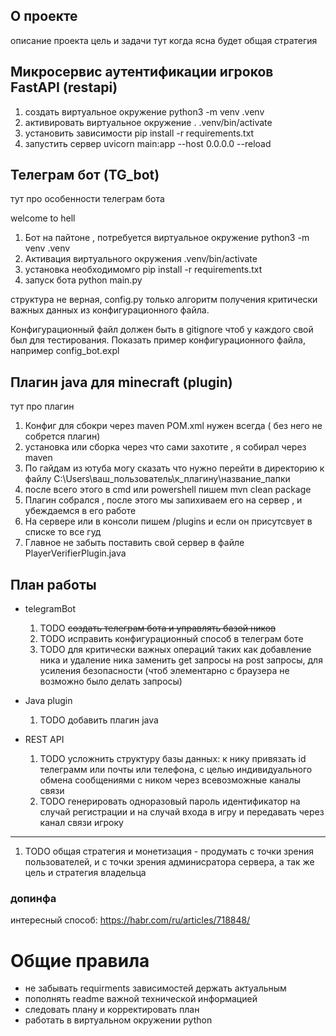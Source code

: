 ## О проекте
описание проекта цель и задачи
тут когда ясна будет общая стратегия

## Микросервис аутентификации игроков FastAPI (restapi)

1. создать виртуальное окружение python3 -m venv .venv
2. активировать виртуальное окружение . .venv/bin/activate
3. установить зависимости pip install -r requirements.txt
4. запустить сервер uvicorn main:app --host 0.0.0.0 --reload

## Телеграм бот (TG_bot)
тут про особенности телеграм бота

welcome to hell
1. Бот на пайтоне , потребуется виртуальное окружение python3 -m venv .venv
2. Активация виртуального окружения .venv/bin/activate 
3. установка необходимомго pip install -r requirements.txt
4. запуск бота python main.py

структура не верная, config.py только алгоритм получения критически важных данных из конфигурационного файла.

Конфигурационный файл должен быть в gitignore чтоб у каждого свой был для тестирования. Показать пример конфигурационного файла, например config_bot.expl


## Плагин java для minecraft (plugin)
тут про плагин
1. Конфиг для сбокри через maven POM.xml нужен всегда ( без него не собрется плагин)
2. установка или сборка через что сами захотите , я собирал через maven
3. По гайдам из ютуба могу сказать что нужно перейти в директорию к файлу C:\Users\ваш_пользователь\к_плагину\название_папки
4. после всего этого в cmd или powershell пишем mvn clean package
5. Плагин собрался , после этого мы запихиваем его на сервер , и убеждаемся в его работе
6. На сервере или в консоли пишем /plugins и если он присутсвует в списке то все гуд
7. Главное не забыть поставить свой сервер в файле PlayerVerifierPlugin.java


## План работы

* telegramBot
    1. TODO ~~создать телеграм бота и управлять базой ников~~
    2. TODO исправить конфигурационный способ в телеграм боте
    3. TODO для критически важных операций таких как добавление ника и удаление ника заменить get запросы на  post запросы, для усиления безопасности (чтоб элементарно с браузера не возможно было делать запросы)

* Java plugin
    1. TODO добавить плагин java

* REST API
    1. TODO усложнить структуру базы данных: к нику привязать id телеграмм или почты или телефона, с целью индивидуального обмена сообщениями с ником через всевозможные каналы связи
    2. TODO генерировать одноразовый пароль идентификатор на случай регистрации и на случай входа в игру и передавать через канал связи игроку
    
______
1. TODO  общая стратегия и монетизация - продумать с точки зрения пользователей, и с точки зрения админисратора сервера, а так же цель и стратегия владельца

### допинфа

интересный способ: https://habr.com/ru/articles/718848/


# Общие правила 
* не забывать requirments зависимостей держать актуальным
* пополнять readme важной технической информацией
* следовать плану и корректировать план
* работать в виртуальном окружении python
